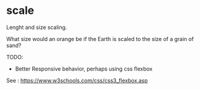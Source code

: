 # scale

Lenght and size scaling.

What size would an orange be if the Earth is scaled to the size of a grain of sand?

TODO: 
* Better Responsive behavior, perhaps using css flexbox

See : https://www.w3schools.com/css/css3_flexbox.asp
